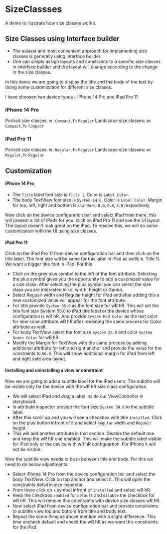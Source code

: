# SizeClassses

A demo to illustrate how size classes works.

## Size Classes using Interface builder

- The easiest and most convenient approach for implementing size classes is generally using interface builder.
- One can simply assign layouts and constraints to a specific size classes in interface builder and the layout will change according to the change in the size classes.

In this demo we are going to display the title and the body of the text by doing some customization for different size classes.

I have choosen two device types - iPhone 14 Pro and iPad Pro 11

### iPhone 14 Pro
Portrait size classes: w: `Compact`, h: `Regular`
Landscape size classes: w: `Compact`, h: `Compact`

### iPad Pro 11
Portrait size classes: w: `Regular`, h: `Regular`
Landscape size classes: w: `Regular`, h: `Regular`

## Customization

#### **iPhone 14 Pro**

- The `Title` label font size is `Title 1`, Color is `Label Color`.
- The body TextView font size is `System 14.0`, Color is `Label Color`. Margin for top, left, right and bottom is `standard`, `8.0`, `8.0`, `8.0` respectively.

Now click on the device configuration bar and select iPad from there, this will present a list of iPads for you. click on iPad Pro 11 and see the UI layout. The layout doesn't look great on the iPad. To resolve this, we will do some customization with the UI using size classes.

#### **iPad Pro 11**
 
Click on the iPad Pro 11 from deivce configuration bar and then click on the title label. The font size will be same for this label in iPad as well(i.e. Title 1). We want a bigger title font in iPad. For this
- Click on the grey plus symbol to the left of the font attribute. Selecting the plus symbol gives you the opportunity to add a cusomized value for a size class. After selecting the plus symbol you can select the size class you are interested in i.e. width, height or Gamut.
- Select Regualr width and Regular height for iPad and after adding this a new customized value will appear for the font attribute.
- For title provide `System 55.0` as the font size for wR hR. This will set the title font size System 55.0 to iPad title label or the device whose configuration is wR hR. And provide `System Red Color` as the text color for new color attribute wR hR after repeating the same process for Color attribute as well.
- For body TextView select the font size `System 25.0` and color `System Green Color` for wR hR.
- Modify the Margin for TextView with the same process by adding additional attribute for left and right anchor and provide the value for the constraints to `50.0`. This will show additional margin for iPad from left and right safe area layout.

#### Installing and uninstalling a view or constraint

Now we are going to add a subtitle label for the iPad users. The subtitle will be visible only for the device with the wR hR size class configuraiton.
- We will select iPad and drag a label inside our ViewController in storyboard. 
- In attribute inspector provide the font size `System 30.0` to the subtitle label.
- After this scroll up and you will see a checkbox with title `installed`. Click on the plus button infront of it and select `Regular` width and `Regualr` height.
- This will add another attribute in that section. Disable the default one and keep the wR hR one enabled. This will make the subtitle label visible for iPad only or the device with wR hR configuartion. For iPhone it will not be visible.

Now the subtitle view needs to be in between title and body. For this we need to do below adjustments.
- Select iPhone 14 Pro from the device configuration bar and select the body TextView. Click on top anchor and select it. This will open the constraints detail in size inspector.
- From there click on `+` symbol infront of `installed` and select wR hR.
- Keep the checkbox `enabled` for `default` and `disable` the checkbox for wR hR. This will remove this constraints with device size classes wR hR.
- Now select iPad from device configuration bar and provide constraints to subtitle view top and bottom from title and body text.
- Repeat the same thing as above mention with a slight difference. This time uncheck default and check the wR hR as we want this constraints for the iPad.
